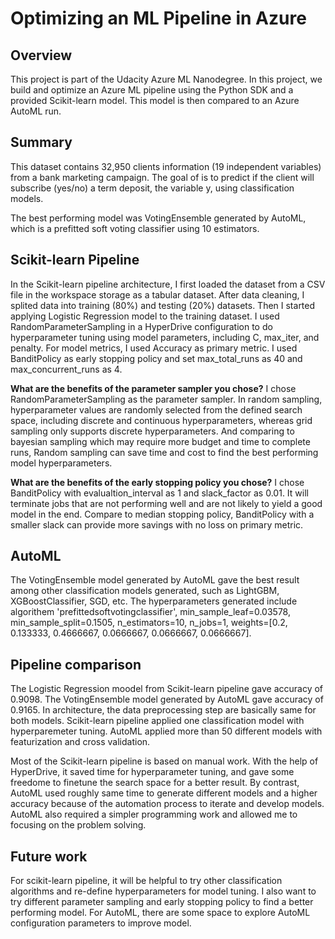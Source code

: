 # Optimizing an ML Pipeline in Azure

## Overview
This project is part of the Udacity Azure ML Nanodegree.
In this project, we build and optimize an Azure ML pipeline using the Python SDK and a provided Scikit-learn model.
This model is then compared to an Azure AutoML run.

## Summary
This dataset contains 32,950 clients information (19 independent variables) from a bank marketing campaign. The goal of is to predict if the client will subscribe (yes/no) a term deposit, the variable y, using classification models.

The best performing model was VotingEnsemble generated by AutoML, which is a prefitted soft voting classifier using 10 estimators.  

## Scikit-learn Pipeline
In the Scikit-learn pipeline architecture, I first loaded the dataset from a CSV file in the workspace storage as a tabular dataset. After data cleaning, I splited data into training (80%) and testing (20%) datasets. Then I started applying Logistic Regression model to the training dataset. I used RandomParameterSampling in a HyperDrive configuration to do hyperparameter tuning using model parameters, including C, max_iter, and penalty. For model metrics, I used Accuracy as primary metric. I used BanditPolicy as early stopping policy and set max_total_runs as 40 and max_concurrent_runs as 4.   

**What are the benefits of the parameter sampler you chose?**
I chose RandomParameterSampling as the parameter sampler. In random sampling, hyperparameter values are randomly selected from the defined search space, including discrete and continuous hyperparameters, whereas grid sampling only supports discrete hyperparameters. And comparing to bayesian sampling which may require more budget and time to complete runs, Random sampling can save time and cost to find the best performing model hyperparameters.

**What are the benefits of the early stopping policy you chose?**
I chose BanditPolicy with evalualtion_interval as 1 and slack_factor as 0.01. It will terminate jobs that are not performing well and are not likely to yield a good model in the end. Compare to median stopping policy, BanditPolicy with a smaller slack can provide more savings with no loss on primary metric.

## AutoML
The VotingEnsemble model generated by AutoML gave the best result among other classification models generated, such as LightGBM, XGBoostClassifier, SGD, etc. The hyperparameters generated include algorithem 'prefittedsoftvotingclassifier', min_sample_leaf=0.03578, min_sample_split=0.1505, n_estimators=10, n_jobs=1, weights=[0.2, 0.133333, 0.4666667, 0.0666667, 0.0666667, 0.0666667].

## Pipeline comparison
The Logistic Regression moodel from Scikit-learn pipeline gave accuracy of 0.9098. The VotingEnsemble model generated by AutoML gave accuracy of 0.9165. In architecture, the data preprocessing step are basically same for both models. Scikit-learn pipeline applied one classification model with hyperparemeter tuning. AutoML applied more than 50 different models with featurization and cross validation. 

Most of the Scikit-learn pipeline is based on manual work. With the help of HyperDrive, it saved time for hyperparameter tuning, and gave some freedome to finetune the search space for a better result. By contrast, AutoML used roughly same time to generate different models and a higher accuracy because of the automation process to iterate and develop models. AutoML also required a simpler programming work and allowed me to focusing on the problem solving. 

## Future work
For scikit-learn pipeline, it will be helpful to try other classification algorithms and re-define hyperparameters for model tuning. I also want to try different parameter sampling and early stopping policy to find a better performing model. For AutoML, there are some space to explore AutoML configuration parameters to improve model. 


